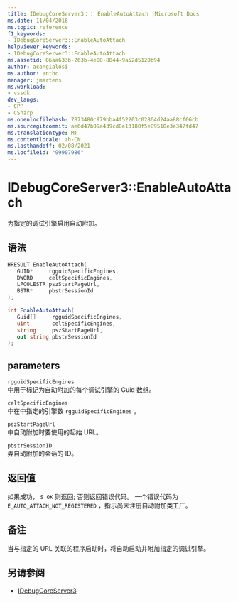 ```yaml
---
title: IDebugCoreServer3：： EnableAutoAttach |Microsoft Docs
ms.date: 11/04/2016
ms.topic: reference
f1_keywords:
- IDebugCoreServer3::EnableAutoAttach
helpviewer_keywords:
- IDebugCoreServer3::EnableAutoAttach
ms.assetid: 06aa633b-263b-4e08-8844-9a52d5120b94
author: acangialosi
ms.author: anthc
manager: jmartens
ms.workload:
- vssdk
dev_langs:
- CPP
- CSharp
ms.openlocfilehash: 7873480c979bba4f52203c02864d24aa88cf06cb
ms.sourcegitcommit: ae6d47b09a439cd0e13180f5e89510e3e347fd47
ms.translationtype: MT
ms.contentlocale: zh-CN
ms.lasthandoff: 02/08/2021
ms.locfileid: "99907986"
---
```

# <a name="idebugcoreserver3enableautoattach"></a>IDebugCoreServer3::EnableAutoAttach
为指定的调试引擎启用自动附加。

## <a name="syntax"></a>语法

```cpp
HRESULT EnableAutoAttach(
   GUID*     rgguidSpecificEngines,
   DWORD     celtSpecificEngines,
   LPCOLESTR pszStartPageUrl,
   BSTR*     pbstrSessionId
);
```

```csharp
int EnableAutoAttach(
   Guid[]     rgguidSpecificEngines,
   uint       celtSpecificEngines,
   string     pszStartPageUrl,
   out string pbstrSessionId
);
```

## <a name="parameters"></a>parameters
`rgguidSpecificEngines`\
中用于标记为自动附加的每个调试引擎的 Guid 数组。

`celtSpecificEngines`\
中在中指定的引擎数 `rgguidSpecificEngines` 。

`pszStartPageUrl`\
中自动附加时要使用的起始 URL。

`pbstrSessionID`\
弄自动附加的会话的 ID。

## <a name="return-value"></a>返回值
 如果成功， `S_OK` 则返回; 否则返回错误代码。 一个错误代码为 `E_AUTO_ATTACH_NOT_REGISTERED` ，指示尚未注册自动附加类工厂。

## <a name="remarks"></a>备注
 当与指定的 URL 关联的程序启动时，将自动启动并附加指定的调试引擎。

## <a name="see-also"></a>另请参阅
- [IDebugCoreServer3](../../../extensibility/debugger/reference/idebugcoreserver3.md)
